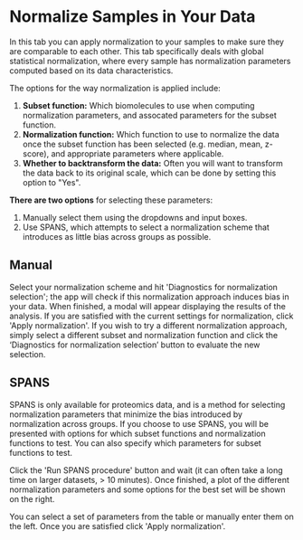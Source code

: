 # Normalize Samples in Your Data

In this tab you can apply normalization to your samples to make sure they are comparable to each other.  This tab specifically deals with global statistical normalization, where every sample has normalization parameters computed based on its data characteristics.

The options for the way normalization is applied include:

1.  **Subset function:**  Which biomolecules to use when computing normalization parameters, and assocated parameters for the subset function.
2.  **Normalization function:**  Which function to use to normalize the data once the subset function has been selected (e.g. median, mean, z-score), and appropriate parameters where applicable.
3.  **Whether to backtransform the data:**  Often you will want to transform the data back to its original scale, which can be done by setting this option to "Yes".

**There are two options** for selecting these parameters:

1.  Manually select them using the dropdowns and input boxes.
2.  Use SPANS, which attempts to select a normalization scheme that introduces as little bias across groups as possible. 

## Manual

Select your normalization scheme and hit 'Diagnostics for normalization selection'; the app will check if this normalization approach induces bias in your data.  When finished, a modal will appear displaying the results of the analysis.  If you are satisfied with the current settings for normalization, click 'Apply normalization'.  If you wish to try a different normalization approach, simply select a different subset and normalization function and click the ‘Diagnostics for normalization selection’ button to evaluate the new selection.

## SPANS

SPANS is only available for proteomics data, and is a method for selecting normalization parameters that minimize the bias introduced by normalization across groups.  If you choose to use SPANS, you will be presented with options for which subset functions and normalization functions to test.  You can also specify which parameters for subset functions to test.  

Click the 'Run SPANS procedure' button and wait (it can often take a long time on larger datasets, > 10 minutes).  Once finished, a plot of the different normalization parameters and some options for the best set will be shown on the right.

You can select a set of parameters from the table or manually enter them on the left.  Once you are satisfied click 'Apply normalization'.


